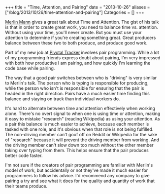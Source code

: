 +++
title = "Time, Attention, and Pairing"
date = "2013-10-26"
aliases = ["/blog/2013/10/26/time-attention-and-pairing"]
Categories = []
+++

[Merlin Mann](http://www.merlinmann.com) gives a great talk about Time
and Attention. The gist of his talk is that in order to create great
work, you need to balance time vs. attention. Without using your time,
you'll never create. But you must use your attention to determine if
you're creating something great. Great producers balance between these
two to both produce, and produce good work.

Part of my new job at [Pivotal Tracker](http://www.pivotaltracker.com)
involves pair programming. While a lot of my programming friends express
doubt about pairing, I'm very impressed with both how productive I am
pairing, and how quickly I'm learning the code base while pairing.

The way that a good pair switches between who is "driving" is very
similar to Merlin's talk. The person who is typing is responsible for
producing, while the person who isn't is responsible for ensuring that
the pair is headed in the right direction. Pairs have a much easier time
finding this balance and staying on track than individual workers do.

It's hard to alternate between time and attention effectively when
working alone. There's no overt signal to when one is using time or
attention, making it easy to mistake "research" (reading Wikipedia) as
using your attention. As a pair this balance is much easier to achieve,
because each member is tasked with one role, and it's obvious when that
role is not being fulfilled. The non-driving member can't goof off on
Reddit or Wikipedia for the sake of "research" because it will prevent
the driving member from working. And the driving member can't slow down
too much without the other member taking over typing from them. This
helps ensure that the pair produces better code faster.

I'm not sure if the creators of pair programming are familiar with
Merlin's model of work, but accidentally or not they've made it much
easier for programmers to follow his advice. I'd recommend any
company to give pairing a try and see what it does for the quality and
quantity of work that their teams produce.
